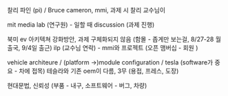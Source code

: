 찰리 파인 (pi) / Bruce cameron, mmi, 과제 시 찰리 교수님이 

mit media lab (연구원) - 일할 때 discussion (과제 진행)

북미 ev 아키텍쳐 강화방안, 과제 구체화되지 않음 (함몰 - 좁게만 보는걸, 8/27-28 월 출국, 9/4일 출근)
ilp (교수님 연락) - mmi와 프로젝트 (오픈 맴버십 - 회원 )

vehicle architeure / (platform ->)module configuration / tesla (software가 중요 - 차에 접목) 테슬라와 기존 oem이 다름, 3무 (용접, 프레스, 도장)

현대문법, 신뢰성 (부품 - 내구, 소프트웨어 - 버그, 차량)

